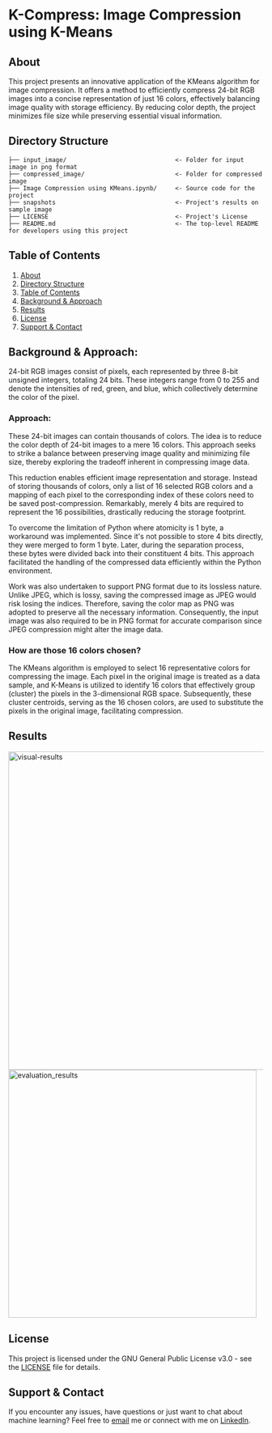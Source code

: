 # K-Compress: Image Compression using K-Means

## About <a name="about"></a>
This project presents an innovative application of the KMeans algorithm for image compression. It offers a method to efficiently compress 24-bit RGB images into a concise representation of just 16 colors, effectively balancing image quality with storage efficiency. By reducing color depth, the project minimizes file size while preserving essential visual information.

## Directory Structure <a name="directory-structure"></a>

```
├── input_image/                              <- Folder for input image in png format
├── compressed_image/                         <- Folder for compressed image
├── Image Compression using KMeans.ipynb/     <- Source code for the project
├── snapshots                                 <- Project's results on sample image
├── LICENSE                                   <- Project's License
├── README.md                                 <- The top-level README for developers using this project
```

## Table of Contents <a name="table-of-contents"></a>

1. [About](#about)
2. [Directory Structure](#directory-structure)
3. [Table of Contents](#table-of-contents)
4. [Background & Approach](#background)
5. [Results](#results)
6. [License](#license)
7. [Support & Contact](#support-contact)


## Background & Approach: <a name="background"></a>

24-bit RGB images consist of pixels, each represented by three 8-bit unsigned integers, totaling 24 bits. These integers range from 0 to 255 and denote the intensities of red, green, and blue, which collectively determine the color of the pixel.

### Approach:

These 24-bit images can contain thousands of colors. The idea is to reduce the color depth of 24-bit images to a mere 16 colors. This approach seeks to strike a balance between preserving image quality and minimizing file size, thereby exploring the tradeoff inherent in compressing image data.

This reduction enables efficient image representation and storage. Instead of storing thousands of colors, only a list of 16 selected RGB colors and a mapping of each pixel to the corresponding index of these colors need to be saved post-compression. Remarkably, merely 4 bits are required to represent the 16 possibilities, drastically reducing the storage footprint.

To overcome the limitation of Python where atomicity is 1 byte, a workaround was implemented. Since it's not possible to store 4 bits directly, they were merged to form 1 byte. Later, during the separation process, these bytes were divided back into their constituent 4 bits. This approach facilitated the handling of the compressed data efficiently within the Python environment.

Work was also undertaken to support PNG format due to its lossless nature. Unlike JPEG, which is lossy, saving the compressed image as JPEG would risk losing the indices. Therefore, saving the color map as PNG was adopted to preserve all the necessary information. Consequently, the input image was also required to be in PNG format for accurate comparison since JPEG compression might alter the image data.


### How are those 16 colors chosen?

The KMeans algorithm is employed to select 16 representative colors for compressing the image. Each pixel in the original image is treated as a data sample, and K-Means is utilized to identify 16 colors that effectively group (cluster) the pixels in the 3-dimensional RGB space. Subsequently, these cluster centroids, serving as the 16 chosen colors, are used to substitute the pixels in the original image, facilitating compression.


## Results <a name="results"></a>

<img width="629" alt="visual-results" src="https://github.com/YuganshG/Image-Compression-using-KMeans/assets/34838617/03ed780b-2f0e-4dad-b69c-2e6ff334e762">
<img width="490" alt="evaluation_results" src="https://github.com/YuganshG/Image-Compression-using-KMeans/assets/34838617/6722f542-2a8b-4bc1-bb35-24775468f44d">


## License <a name="license"></a>
This project is licensed under the GNU General Public License v3.0 - see the [LICENSE](https://github.com/YuganshG/Image-Compression-using-KMeans/blob/main/LICENSE) file for details.

## Support & Contact <a name="support-contact"></a>
If you encounter any issues, have questions or just want to chat about machine learning? Feel free to [email](yugansh.goyal101@gmail.com) me or connect with me on [LinkedIn](https://www.linkedin.com/in/yuganshgoyal/).
